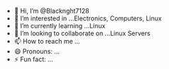 - 👋 Hi, I’m @Blacknght7128
- 👀 I’m interested in ...Electronics, Computers, Linux
- 🌱 I’m currently learning ...Linux
- 💞️ I’m looking to collaborate on ...Linux Servers
- 📫 How to reach me ...
- 😄 Pronouns: ...
- ⚡ Fun fact: ...

<!---
Blacknght7128/Blacknght7128 is a ✨ special ✨ repository because its `README.md` (this file) appears on your GitHub profile.
You can click the Preview link to take a look at your changes.
--->
